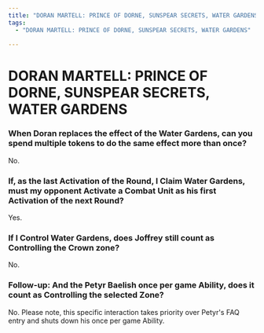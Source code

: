 ```yaml
---
title: "DORAN MARTELL: PRINCE OF DORNE, SUNSPEAR SECRETS, WATER GARDENS"
tags:
  - "DORAN MARTELL: PRINCE OF DORNE, SUNSPEAR SECRETS, WATER GARDENS"

---
```


# DORAN MARTELL: PRINCE OF DORNE, SUNSPEAR SECRETS, WATER GARDENS

### When Doran replaces the effect of the Water Gardens, can you spend multiple tokens to do the same effect more than once?

No.
 
### If, as the last Activation of the Round, I Claim Water Gardens, must my opponent Activate a Combat Unit as his first Activation of the next Round?

 Yes.
 
### If I Control Water Gardens, does Joffrey still count as Controlling the Crown zone?

 No.
 
### Follow-up: And the Petyr Baelish once per game Ability, does it count as Controlling the selected Zone?

No. Please note, this specific interaction takes priority over Petyr's FAQ entry and shuts down his once per game Ability.
